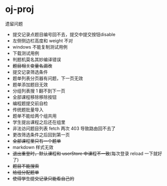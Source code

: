 # oj-proj

遗留问题

- 提交记录点题目编号回不去，提交中提交按钮disable
- 左侧侧边栏高度和 weight 不对
- windows 不能复制测试用例
- 下载测试用例
- 判题机莫名其妙编译错误
- ~~题目相关变量名漏改~~
- 提交记录筛选条件
- 题单列表分页器有问题，下一页无效
- 题单添加题目无效
- 分组列表搜 1 翻不到下一页
- 全部课程移除移除按钮
- 编程题提交前自检
- 传统题批量导入
- 题单不能给两个组共用
- 学生提出课程之后还在组里
- 非法访问题目列表 fetch 两次 403 导致路由回不去了
- 更改筛选条件之后回到第一页
- ~~全部课程里只有一个题单~~
- markdown 样式无效
- ~~退出重登时，默认课程和 userStore 中课程不一致~~(每次登录 reload 一下就好了)
- ~~题目不能搜索~~
- ~~给组分配题单~~
- ~~使得学生提交记录只能看自己的~~
